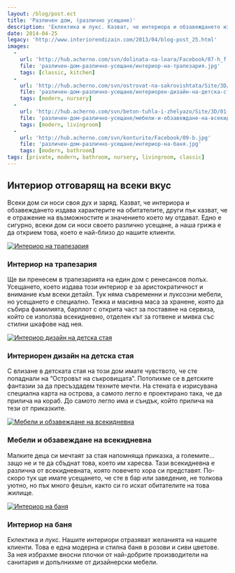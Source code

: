 ```yaml
---
layout: /blog/post.ect
title: 'Различен дом, (различно усещане)'
description: 'Еклектика и лукс. Kазват, че интериора и обзавеждането издава характерите на обитателите, други пък казват, че е отражение на възможностите и значението което му отдават. Едно е сигурно, всеки дом си носи своето различно усещане, а наша грижа е да открием това, което е най-близо до нашите клиенти.'
date: 2014-04-25
legacy: 'http://www.interiorendizain.com/2013/04/blog-post_25.html'
images:
  -
    url: 'http://hub.acherno.com/svn/dolinata-na-loara/Facebook/07-h_f.jpg'
    file: 'различен-дом-различно-усещане/интериор-на-трапезария.jpg'
    tags: [classic, kitchen]
  -
    url: 'http://hub.acherno.com/svn/ostrovat-na-sakrovishtata/Site/3D/05-d_f.jpg'
    file: 'различен-дом-различно-усещане/интериорен-дизайн-на-детска-стая.jpg'
    tags: [modern, nursery]
  -
    url: 'http://hub.acherno.com/svn/beton-tuhla-i-zhelyazo/Site/3D/01-h_f.jpg'
    file: 'различен-дом-различно-усещане/мебели-и-обзавеждане-на-всекидневна.jpg'
    tags: [modern, livingroom]
  -
    url: 'http://hub.acherno.com/svn/konturite/Facebook/09-b.jpg'
    file: 'различен-дом-различно-усещане/интериор-на-баня.jpg'
    tags: [modern, bathroom]
tags: [private, modern, bathroom, nursery, livingroom, classic]
---
```

## **Интериор** отговарящ на **всеки вкус**
Всеки дом си носи своя дух и заряд. Казват, че интериора и обзавеждането издава характерите на обитателите, други пък казват, че е отражение на възможностите и значението което му отдават. Едно е сигурно, всеки дом си носи своето различно усещане, а наша грижа е да открием това, което е най-близо до нашите клиенти.

[![Интериор на трапезария](лукс-и-съвремие-в-обзавеждането/интериор-на-всекидневна.jpg)](http://acherno.bg/интериорен-дизайн/апартамент/долината-на-лоара/обзавеждане.html)
### Интериор на **трапезария**

Ще ви пренесем в трапезарията на един дом с ренесансов полъх. Усещането, което издава този интериор е за аристократичност и внимание към всеки детайл. Тук няма съвременни и луксозни мебели, но усещането е специално. Тежка и масивна маса за хранене, която да събира фамилията, барплот с открита част за поставяне на сервиза, който се използва всекидневно, отделен кът за готвене и мивка със стилни шкафове над нея.

[![Интериор дизайн на детска стая ](различен-дом-различно-усещане/интериорен-дизайн-на-детска-стая.jpg)](http://acherno.bg/интериорен-дизайн/апартамент/островът-на-съкровищата/интериор.html)
### Интериорен дизайн на **детска стая**

С влизане в детската стая на този дом имате чувството, че сте попаднали на “Островът на съкровищата”. Потопихме се в детските фантазии за да пресъздадем техните мечти. На стената е изрисувана специална карта на острова, а самото легло е проектирано така, че да прилича на кораб. До самото легло има и съндък, който прилича на тези от приказките.

[![Мебели и обзавеждане на всекидневна](различен-дом-различно-усещане/мебели-и-обзавеждане-на-всекидневна.jpg)](http://acherno.bg/интериорен-дизайн/апартамент/бетон-тухла-и-желязо/интериорен-дизайн.html)
### Мебели и обзавеждане на **всекидневна**

Малките деца си мечтаят за стая напомняща приказка, а големите... защо не и те да сбъднат това, което им харесва. Тази всекидневна е различна от всекидневната, която повечето хора си представят. По-скоро тук ще имате усещането, че сте в бар или заведение, не толкова уютно, но пък много фешън, както си го искат обитателите на това жилище.

[![Интериор на баня](различен-дом-различно-усещане/интериор-на-баня.jpg)](http://acherno.bg/интериорен-дизайн/апартамент/бетон-тухла-и-желязо/интериорен-дизайн.html)
### Интериор на **баня**

Еклектика и лукс. Нашите интериори отразяват желанията на нашите клиенти. Това е една модерна и стилна баня в розови и сиви цветове. За нея избрахме вносни плочки от най-добрите производители на санитария и допълнихме от дизайнерски мебели.